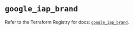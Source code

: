 # `google_iap_brand`

Refer to the Terraform Registry for docs: [`google_iap_brand`](https://registry.terraform.io/providers/hashicorp/google-beta/6.30.0/docs/resources/google_iap_brand).
